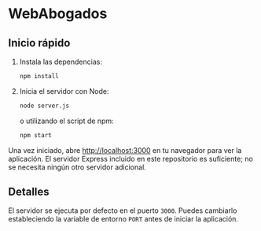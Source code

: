 # WebAbogados

## Inicio rápido

1. Instala las dependencias:
   ```bash
   npm install
   ```
2. Inicia el servidor con Node:
   ```bash
   node server.js
   ```
   o utilizando el script de npm:
   ```bash
   npm start
   ```

Una vez iniciado, abre [http://localhost:3000](http://localhost:3000) en tu navegador para ver la aplicación. El servidor Express incluido en este repositorio es suficiente; no se necesita ningún otro servidor adicional.

## Detalles

El servidor se ejecuta por defecto en el puerto `3000`. Puedes cambiarlo estableciendo la variable de entorno `PORT` antes de iniciar la aplicación.
